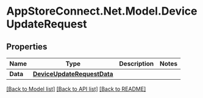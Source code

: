 # AppStoreConnect.Net.Model.DeviceUpdateRequest

## Properties

Name | Type | Description | Notes
------------ | ------------- | ------------- | -------------
**Data** | [**DeviceUpdateRequestData**](DeviceUpdateRequestData.md) |  | 

[[Back to Model list]](../README.md#documentation-for-models) [[Back to API list]](../README.md#documentation-for-api-endpoints) [[Back to README]](../README.md)

